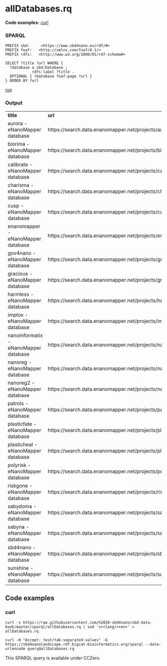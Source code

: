 # allDatabases.rq

**Code examples:** [curl](#curl)

### SPARQL

```sparql
PREFIX sbd:     <https://www.sbd4nano.eu/rdf/#>
PREFIX foaf:   <http://xmlns.com/foaf/0.1/> 
PREFIX rdfs:   <http://www.w3.org/2000/01/rdf-schema#> 

SELECT ?title ?url WHERE {
  ?database a sbd:Database ;
            rdfs:label ?title .
  OPTIONAL { ?database foaf:page ?url }
} ORDER BY ?url
```

[run](https://sbd4nanolandscape.rdf.bigcat-bioinformatics.org/?q=PREFIX%20sbd%3A%20%20%20%20%20%3Chttps%3A%2F%2Fwww.sbd4nano.eu%2Frdf%2F%23%3E%0APREFIX%20foaf%3A%20%20%20%3Chttp%3A%2F%2Fxmlns.com%2Ffoaf%2F0.1%2F%3E%20%0APREFIX%20rdfs%3A%20%20%20%3Chttp%3A%2F%2Fwww.w3.org%2F2000%2F01%2Frdf-schema%23%3E%20%0A%0ASELECT%20%3Ftitle%20%3Furl%20WHERE%20%7B%0A%20%20%3Fdatabase%20a%20sbd%3ADatabase%20%3B%0A%20%20%20%20%20%20%20%20%20%20%20%20rdfs%3Alabel%20%3Ftitle%20.%0A%20%20OPTIONAL%20%7B%20%3Fdatabase%20foaf%3Apage%20%3Furl%20%7D%0A%7D%20ORDER%20BY%20%3Furl%0A)


### Output

<table>
  <tr>
    <td><b>title</b></td>
    <td><b>url</b></td>
  </tr>
  <tr>
    <td>aurora - eNanoMapper database</td>
    <td>https://search.data.enanomapper.net/projects/aurora</td>
  </tr>
  <tr>
    <td>biorima - eNanoMapper database</td>
    <td>https://search.data.enanomapper.net/projects/biorima</td>
  </tr>
  <tr>
    <td>calibrate - eNanoMapper database</td>
    <td>https://search.data.enanomapper.net/projects/calibrate</td>
  </tr>
  <tr>
    <td>charisma - eNanoMapper database</td>
    <td>https://search.data.enanomapper.net/projects/charisma</td>
  </tr>
  <tr>
    <td>cusp - eNanoMapper database</td>
    <td>https://search.data.enanomapper.net/projects/cusp</td>
  </tr>
  <tr>
    <td>enanomapper - eNanoMapper database</td>
    <td>https://search.data.enanomapper.net/projects/enanomapper</td>
  </tr>
  <tr>
    <td>gov4nano - eNanoMapper database</td>
    <td>https://search.data.enanomapper.net/projects/gov4nano</td>
  </tr>
  <tr>
    <td>gracious - eNanoMapper database</td>
    <td>https://search.data.enanomapper.net/projects/gracious</td>
  </tr>
  <tr>
    <td>harmless - eNanoMapper database</td>
    <td>https://search.data.enanomapper.net/projects/harmless</td>
  </tr>
  <tr>
    <td>imptox - eNanoMapper database</td>
    <td>https://search.data.enanomapper.net/projects/imptox</td>
  </tr>
  <tr>
    <td>nanoinformatix - eNanoMapper database</td>
    <td>https://search.data.enanomapper.net/projects/nanoinformatix</td>
  </tr>
  <tr>
    <td>nanoreg - eNanoMapper database</td>
    <td>https://search.data.enanomapper.net/projects/nanoreg</td>
  </tr>
  <tr>
    <td>nanoreg2 - eNanoMapper database</td>
    <td>https://search.data.enanomapper.net/projects/nanoreg2</td>
  </tr>
  <tr>
    <td>patrols - eNanoMapper database</td>
    <td>https://search.data.enanomapper.net/projects/patrols</td>
  </tr>
  <tr>
    <td>plasticfate - eNanoMapper database</td>
    <td>https://search.data.enanomapper.net/projects/plasticfate</td>
  </tr>
  <tr>
    <td>plasticheal - eNanoMapper database</td>
    <td>https://search.data.enanomapper.net/projects/plasticheal</td>
  </tr>
  <tr>
    <td>polyrisk - eNanoMapper database</td>
    <td>https://search.data.enanomapper.net/projects/polyrisk</td>
  </tr>
  <tr>
    <td>riskgone - eNanoMapper database</td>
    <td>https://search.data.enanomapper.net/projects/riskgone</td>
  </tr>
  <tr>
    <td>sabydoma - eNanoMapper database</td>
    <td>https://search.data.enanomapper.net/projects/sabydoma</td>
  </tr>
  <tr>
    <td>sabyna - eNanoMapper database</td>
    <td>https://search.data.enanomapper.net/projects/sabyna</td>
  </tr>
  <tr>
    <td>sbd4nano - eNanoMapper database</td>
    <td>https://search.data.enanomapper.net/projects/sbd4nano</td>
  </tr>
  <tr>
    <td>sunshine - eNanoMapper database</td>
    <td>https://search.data.enanomapper.net/projects/sunshine</td>
  </tr>
</table>

## Code examples

### curl

```shell
curl -s https://raw.githubusercontent.com/h2020-sbd4nano/sbd-data-book/master/sparql/allDatabases.rq | sed 's+<lang/>+en+' > allDatabases.rq

curl -H "Accept: text/tab-separated-values" -G https://sbd4nanolandscape.rdf.bigcat-bioinformatics.org/sparql --data-urlencode query@allDatabases.rq
```

This SPARQL query is available under CCZero.
